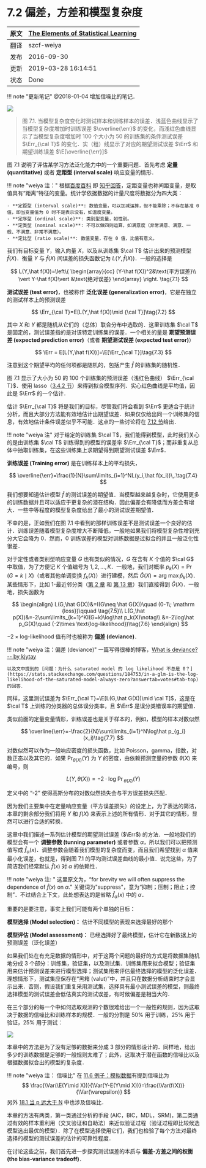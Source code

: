# 7.2 偏差，方差和模型复杂度

| 原文   | [The Elements of Statistical Learning](https://esl.hohoweiya.xyz/book/The%20Elements%20of%20Statistical%20Learning.pdf) |
| ---- | ---------------------------------------- |
| 翻译   | szcf-weiya                               |
| 发布 | 2016-09-30 |
| 更新 | 2019-03-28 16:14:51|
| 状态 | Done |

!!! note "更新笔记"
    @2018-01-04 增加信噪比的笔记．

![](../img/07/fig7.1.png)

> 图 7.1. 当模型复杂度变化时测试样本和训练样本的误差．浅蓝色曲线显示了当模型复杂度增加时训练误差 $\overline{\err}$ 的变化，而浅红色曲线显示了当模型复杂度增加时 100 个大小为 50 的训练集的条件测试误差 $\Err_{\cal T}$ 的变化．实（粗）线显示了对应的期望测试误差 $\Err$ 和期望训练误差 $\E[\overline{\err}]$

图 7.1 说明了评估某学习方法泛化能力中的一个重要问题．首先考虑 **定量 (quantitative)** 或者 **定距型 (interval scale)** 响应变量的情形．

!!! note "weiya 注："
    根据[百度百科](https://baike.baidu.com/item/%E5%AE%9A%E8%B7%9D%E5%8F%98%E9%87%8F/2710255) 即 [知乎回答](https://www.zhihu.com/question/26201880)，定距变量也称间距变量，是取值具有“距离”特征的变量。统计学依据数据的计量尺度将数据分为四大类：

    - **定距型 (interval scale)**: 数值变量，可以加减运算，但不能乘除；不存在基准 0 值，即当变量值为 0 时不是表示没有，如温度变量。 
    - **定序型 (ordinal scale)**: 类别型变量，如性别。
    - **定类型 (nominal scale)**: 不可以做四则运算，如满意度（非常满意、满意、一般、不满意、非常不满意）。
    - **定比型 (ratio scale)**: 数值变量，存在 0 值，比值有意义。

我们有目标变量 $Y$，输入向量 $X$，以及从训练集 $\cal T$ 估计出来的预测模型 $\hat f(X)$．衡量 $Y$ 与 $\hat f(X)$ 间误差的损失函数记为 $L(Y,\hat f(X))$．一般的选择是

$$
L(Y,\hat f(X))=\left\{
\begin{array}{cc}
(Y-\hat f(X))^2&\text{平方误差}\\
\vert Y-\hat f(X)\vert &\text{绝对误差}
\end{array}
\right.
\tag{7.1}
$$

**测试误差 (test error)**，也被称作 **泛化误差 (generalization error)**，它是在独立的测试样本上的预测误差

$$
\Err_{\cal T}=E[L(Y,\hat f(X))\mid {\cal T}]\tag{7.2}
$$

其中 $X$ 和 $Y$ 都是随机从它们的（总体）联合分布中选取的．这里训练集 $\cal T$ 是固定的，测试误差指的是对该特定训练集的误差．一个相关的量是 **期望预测误差 (expected prediction error)**（或者 **期望测试误差 (expected test error)**）

$$
\Err = E[L(Y,\hat f(X))]=\E[\Err_{\cal T}]\tag{7.3}
$$

注意到这个期望平均的任何项都是随机的，包括产生 $\hat f$ 的训练集的随机性．

图 7.1 显示了大小为 50 的 100 个训练集的预测误差（浅红色曲线） $\Err_{\cal T}$．使用 lasso（[3.4.2 节](../03-Linear-Methods-for-Regression/3.4-Shrinkage-Methods/index.html)）来得到拟合模型序列．实心红色曲线是平均值，因此是 $\Err$ 的一个估计．

估计 $\Err_{\cal T}$ 将是我们的目标，尽管我们将会看到 $\Err$ 更适合于统计分析，而且大部分方法能有效地估计出期望误差．如果仅仅给出同一个训练集的信息，有效地估计条件误差似乎不可能．这点的一些讨论将在 [7.12 节](7.12-Conditional-or-Expected-Test-Error/index.html)给出．

!!! note "weiya 注"
    对于给定的训练集 $\cal T$，我们能得到模型，此时我们关心的是由训练集 $\cal T$ 训练得到的模型的误差率 $\Err_{\cal T}$；而非重复从总体中抽取训练集，在这些训练集上求期望得到期望测试误差 $\Err$．

**训练误差 (Training error)** 是在训练样本上的平均损失，

$$
\overline{\err}=\frac{1}{N}\sum\limits_{i=1}^NL(y_i,\hat f(x_i))\,.\tag{7.4}
$$

我们想要知道估计模型 $\hat f$ 的测试误差的期望值．当模型越来越复杂时，它使用更多的训练数据并且可以适应于更复杂的潜在结构．因此偏差会有降低而方差会有增大．一些中等程度的模型复杂度给出了最小的测试误差期望值．

不幸的是，正如我们在图 7.1 中看到的那样训练误差不是测试误差一个良好的估计．训练误差随着模型复杂度增大不断降低，一般地如果我们将模型复杂性增到充分大它会降为 0．然而，0 训练误差的模型对训练数据是过拟合的并且一般泛化性很差．

对于定性或者类别型响应变量 $G$ 也有类似的情况，$G$ 在含有 $K$ 个值的 $\cal G$ 中取值，为了方便记 $K$ 个值编号为 $1,2,\ldots,K$．一般地，我们对概率 $p_k(X)=\Pr(G=k\mid X)$（或者其他单调变换 $f_k(X)$）进行建模，然后 $\hat G(X)=\mathrm{arg\; \max} \hat p_k(X)$．某些情形下，比如 1-最近邻分类（[第 2 章](../02-Overview-of-Supervised-Learning/2.3-Two-Simple-Approaches-to-Prediction/) 和 [第 13 章](../13-Prototype-Methods-and-Nearest-Neighbors/13.3-k-Nearest-Neighbor-Classifiers/index.html)）我们直接得到 $\hat G(X)$．一般地，损失函数为

$$
\begin{align}
L(G,\hat G(X))&=I(G\neq \hat G(X))\quad (0-1\; \mathrm {loss})\qquad \tag{7.5}\\
L(G,\hat p(X))&=-2\sum\limits_{k=1}^KI(G=k)\log\hat p_k(X)\notag\\
&=-2\log\hat p_G(X)\quad (-2\times \text{log-likelihood})\tag{7.6}
\end{align}
$$

$-2\times \text{log-likelihood}$ 值有时也被称为 **偏差 (deviance)**．

!!! note "weiya 注：偏差 (deviance)"
    一篇写得很棒的博客，[What is deviance? -- by kjytay](https://statisticaloddsandends.wordpress.com/2019/03/27/what-is-deviance/)

    以及文中提到的 [问题：为什么 saturated model 的 log likelihood 不总是 0？](https://stats.stackexchange.com/questions/184753/in-a-glm-is-the-log-likelihood-of-the-saturated-model-always-zero?answertab=votes#tab-top) 的回答．

同样，这里测试误差为 $\Err_{\cal T}=\E[L(G,\hat G(X))\mid \cal T]$，这是在 $\cal T$ 上训练的分类器的总体误分类率，且 $\Err$ 是误分类错误率的期望值．

类似前面的定量变量情形，训练误差也是关于样本的，例如，模型的样本对数似然

$$
\overline{\err}=-\frac{2}{N}\sum\limits_{i=1}^N\log\hat p_{g_i}(x_i)\tag{7.7}
$$

对数似然可以作为一般响应密度的损失函数，比如 Poisson，gamma，指数，对数正态以及其它的．如果 $\Pr_{\theta(X)}(Y)$ 为 $Y$ 的密度，由依赖预测变量的参数 $\theta(X)$ 来编号，则

$$
L(Y,\theta(X))=-2\cdot \mathrm{log\; \Pr}_{\theta(X)}(Y)\tag{7.8}
$$

定义中的 “-2” 使得高斯分布的对数似然损失会与平方误差损失匹配．

因为我们主要集中在定量响应变量（平方误差损失）的设定上，为了表达的简洁，本章的剩余部分我们将用 $Y$ 和 $f(X)$ 来表示上述的所有情形．对于其它的情形，显然可以进行合适的转换．

这章中我们描述一系列估计模型的期望测试误差 ($\Err$) 的方法．一般地我们的模型会有一个 **调整参数 (tunning parameter)** 或者参数 $\alpha$，所以我们可以把预测值写成 $\hat f_\alpha(x)$．调整参数会随着我们模型的复杂度而变，而且我们希望找到 $\alpha$ 值来最小化误差，也就是，得到图 7.1 的平均测试误差曲线的最小值．说完这些，为了简洁我们经常默认 $\hat f(x)$ 对 $\alpha$ 的依赖性．

!!! note "weiya 注: "
    这里原文为，“for brevity we will often suppress the dependence of $\hat f(x)$ on $\alpha$.” 关键词为"suppress"，意为“抑制；压制；阻止；控制”．不过结合上下文，此处想表达的是省略 $\hat f_\alpha(x)$ 中的 $\alpha$．

重要的是要注意，事实上我们可能有两个单独的目标：

**模型选择 (Model selection)：** 估计不同模型的表现来选择最好的那个

**模型评估 (Model assessment)：** 已经选择好了最终模型，估计它在新数据上的预测误差（泛化误差）

如果我们处在有充足数据的情形中，对于这两个问题的最好的方式是将数据集随机地分成 3 个部分：训练集，验证集，以及测试集．训练集用来拟合模型；验证集用来估计预测误差来进行模型选择；测试集用来评估最终选择的模型的泛化误差．理想情形下，测试集应保存在“黑箱 (valut)”中，并且只在数据分析结束时才会显示出来．否则，假设我们重复采用测试集，选择具有最小测试误差的模型，则最终选择模型的测试误差会低估真实的测试误差，有时候偏差是相当大的．

在三个部分的每一个中如何选取观测的个数很难给出一个一般性的规则，因为这取决于数据的信噪比和训练样本的规模．一般的分割是 50% 用于训练，25% 用于验证，25% 用于测试：

![](../img/07/pic2.png)

本章中的方法是为了没有足够的数据来分成 3 部分的情形设计的．同样地，给出多少的训练数据是足够的一般规则太难了；此外，这取决于潜在函数的信噪比以及根据数据拟合出的模型的复杂度．

!!! note "weiya 注： 信噪比"
    在 [11.6 例子：模拟数据](https://esl.hohoweiya.xyz/11%20Neural%20Networks/11.6%20Example%20of%20Simulated%20Data/index.html)有提到信噪比为
    $$
    \frac{\Var(\E(Y\mid X))}{\Var(Y-E(Y\mid X))}=\frac{\Var(f(X))}{\Var(\varepsilon)}
    $$
    另外 [18.1 当 p 远大于 N](../18-High-Dimensional-Problems/18.1-When-p-is-Much-Bigger-than-N/index.html) 中也涉及信噪比．

本章的方法有两类，第一类通过分析的手段 (AIC，BIC，MDL，SRM)，第二类通过有效的样本重利用（交叉验证和自助法）来近似验证过程（验证过程即比较候选模型选出最优的模型）．除了在模型选择使用它们，我们也检验了每个方法对最终选择的模型的测试误差的估计的可靠性程度．

在讨论这些之前，我们首先进一步探究测试误差的本质与 **偏差-方差之间的权衡 (the bias-variance tradeoff)**．
